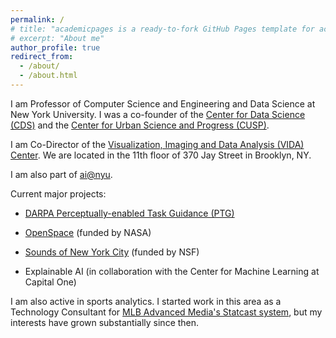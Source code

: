 ```yaml
---
permalink: /
# title: "academicpages is a ready-to-fork GitHub Pages template for academic personal websites"
# excerpt: "About me"
author_profile: true
redirect_from: 
  - /about/
  - /about.html
---
```


I am Professor of Computer Science and Engineering and Data Science at New York University. I was a co-founder of the [Center for Data Science (CDS)](http://cds.nyu.edu) and the [Center for Urban Science and Progress (CUSP)](http://cusp.nyu.edu).

I am Co-Director of the [Visualization, Imaging and Data Analysis (VIDA) Center](http://vida.engineering.nyu.edu). We are located in the 11th floor of 370 Jay Street in Brooklyn, NY. 

I am also part of [ai@nyu](https://cims.nyu.edu/ai/).

Current major projects:

- [DARPA Perceptually-enabled Task Guidance (PTG)](https://www.darpa.mil/program/perceptually-enabled-task-guidance)

- [OpenSpace](https://www.openspaceproject.com) (funded by NASA)

- [Sounds of New York City](https://wp.nyu.edu/sonyc) (funded by NSF)

- Explainable AI (in collaboration with the Center for Machine Learning at Capital One)

I am also active in sports analytics. I started work in this area as a Technology Consultant for [MLB Advanced Media's Statcast system](https://www.newsweek.com/2014/09/12/can-baseball-get-more-interesting-watch-big-data-267590.html), but my interests have grown substantially since then.